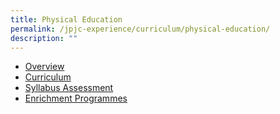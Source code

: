 ```yaml
---
title: Physical Education
permalink: /jpjc-experience/curriculum/physical-education/
description: ""
---
```


<ul>
	<li><a href="/jpjc-experience/curriculum/physical-education/">Overview</a></li>
	<li><a href="/jpjc-experience/curriculum/physical-education/curriculum/">Curriculum</a></li>
	<li><a href="/jpjc-experience/curriculum/physical-education/syllabus-assessment/">Syllabus Assessment</a></li>
	<li><a href="/jpjc-experience/curriculum/physical-education/enrichment-programme/">Enrichment Programmes</a></li></ul>